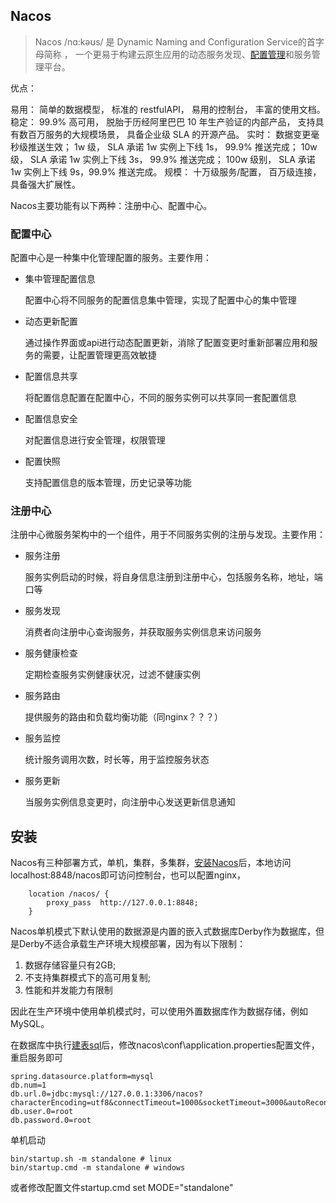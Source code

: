 ## Nacos

>  Nacos /nɑ:kəʊs/ 是 Dynamic Naming and Configuration Service的首字母简称 ， 一个更易于构建云原生应用的动态服务发现、[配置管理](https://so.csdn.net/so/search?q=配置管理&spm=1001.2101.3001.7020)和服务管理平台。 

优点：

易⽤： 简单的数据模型， 标准的 restfulAPI， 易用的控制台， 丰富的使用文档。
稳定： 99.9% 高可用， 脱胎于历经阿里巴巴 10 年生产验证的内部产品， 支持具有数百万服务的大规模场景， 具备企业级 SLA 的开源产品。
实时： 数据变更毫秒级推送生效； 1w 级， SLA 承诺 1w 实例上下线 1s， 99.9% 推送完成； 10w级， SLA 承诺 1w 实例上下线 3s， 99.9% 推送完成； 100w 级别， SLA 承诺 1w 实例上下线 9s，99.9% 推送完成。
规模： 十万级服务/配置， 百万级连接， 具备强大扩展性。

Nacos主要功能有以下两种：注册中心、配置中心。

### 配置中心

配置中心是一种集中化管理配置的服务。主要作用：

+ 集中管理配置信息

  配置中心将不同服务的配置信息集中管理，实现了配置中心的集中管理

+ 动态更新配置

  通过操作界面或api进行动态配置更新，消除了配置变更时重新部署应用和服务的需要，让配置管理更高效敏捷

+ 配置信息共享

  将配置信息配置在配置中心，不同的服务实例可以共享同一套配置信息

+ 配置信息安全

  对配置信息进行安全管理，权限管理

+ 配置快照

  支持配置信息的版本管理，历史记录等功能

### 注册中心

注册中心微服务架构中的一个组件，用于不同服务实例的注册与发现。主要作用：

+ 服务注册

  服务实例启动的时候，将自身信息注册到注册中心，包括服务名称，地址，端口等

+ 服务发现

  消费者向注册中心查询服务，并获取服务实例信息来访问服务

+ 服务健康检查

  定期检查服务实例健康状况，过滤不健康实例

+ 服务路由

  提供服务的路由和负载均衡功能（同nginx？？？）

+ 服务监控

  统计服务调用次数，时长等，用于监控服务状态

+ 服务更新

  当服务实例信息变更时，向注册中心发送更新信息通知

## 安装

Nacos有三种部署方式，单机，集群，多集群，[安装](https://blog.csdn.net/weixin_60781793/article/details/134541640)[Nacos](https://nacos.io/download/nacos-server/)后，本地访问localhost:8848/nacos即可访问控制台，也可以配置nginx，

```nginx
	location /nacos/ {
        proxy_pass  http://127.0.0.1:8848;
    } 
```
Nacos单机模式下默认使用的数据源是内置的嵌入式数据库Derby作为数据库，但是Derby不适合承载生产环境大规模部署，因为有以下限制： 

1. 数据存储容量只有2GB;
2. 不支持集群模式下的高可用复制;
3. 性能和并发能力有限制

 因此在生产环境中使用单机模式时，可以使用外置数据库作为数据存储，例如MySQL。 

在数据库中执行[建表sql](https://github.com/alibaba/nacos/blob/master/distribution/conf/mysql-schema.sql)后，修改nacos\conf\application.properties配置文件，重启服务即可

```properties
spring.datasource.platform=mysql
db.num=1
db.url.0=jdbc:mysql://127.0.0.1:3306/nacos?characterEncoding=utf8&connectTimeout=1000&socketTimeout=3000&autoReconnect=true&useUnicode=true&useSSL=false&serverTimezone=UTC
db.user.0=root
db.password.0=root
```

单机启动

```
bin/startup.sh -m standalone # linux
bin/startup.cmd -m standalone # windows
```

或者修改配置文件startup.cmd  set MODE="standalone" 